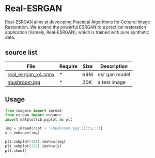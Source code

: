 # Real-ESRGAN
Real-ESRGAN aims at developing Practical Algorithms for General Image Restoration.
We extend the powerful ESRGAN to a practical restoration application (namely, Real-ESRGAN), which is trained with pure synthetic data.

## source list
| File | Require | Size | Description |
| --- | --- | --- | --- |
| [real_esrgan_x4.onnx](https://download.s21i.faiusr.com/18840315/0/2/ABUIABAAGAAg9aimjQYowLb2DQ?f=real_esrgan_x4.onnx&v=1638503542) | * | 64M | esr gan model |
| [mushroom.jpg](http://18840315.s21d-18.faiusrd.com/0/2/ABUIABACGAAgtKemjQYojsjcsgQwhwM46gI.jpg?f=mushroom.jpg&v=1638503348) | * | 20K | a test image |

## Usage
```python
from imageio import imread
from esrgan import enhance
import matplotlib.pyplot as plt

img = imread(root + '/mushroom.jpg')[::3,::3]
y = enhance(img)

plt.subplot(121).imshow(img)
plt.subplot(122).imshow(y)
plt.show()
```

